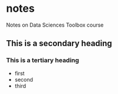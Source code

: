 # notes
Notes on Data Sciences Toolbox course
## This is a secondary heading
### This is a tertiary heading
* first 
* second
* third

